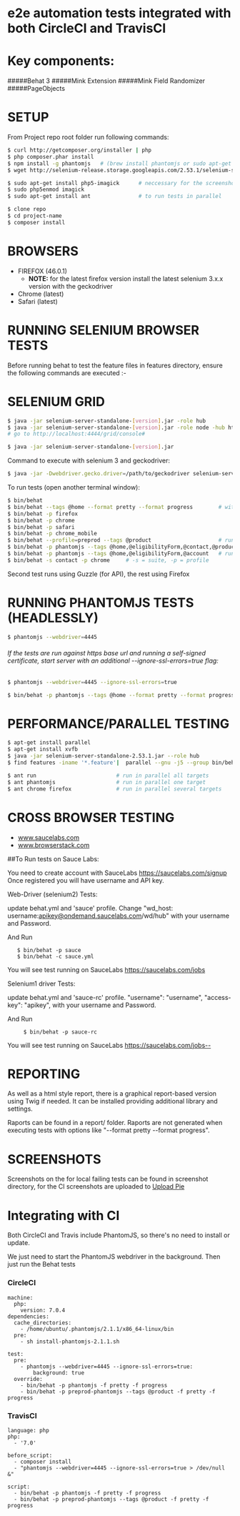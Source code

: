 # e2e automation tests integrated with both CircleCI and TravisCI

Key components:
===============
#####Behat 3
#####Mink Extension
#####Mink Field Randomizer
#####PageObjects

SETUP
==============

From Project repo root folder run following commands:

```bash
$ curl http://getcomposer.org/installer | php
$ php composer.phar install
$ npm install -g phantomjs   # (brew install phantomjs or sudo apt-get install phantomjs)
$ wget http://selenium-release.storage.googleapis.com/2.53.1/selenium-server-standalone-2.53.1.jar
```
```bash
$ sudo apt-get install php5-imagick      # neccessary for the screenshots
$ sudo php5enmod imagick
$ sudo apt-get install ant               # to run tests in parallel
```

```bash
$ clone repo
$ cd project-name
$ composer install
```

BROWSERS
==============
- FIREFOX (46.0.1)
  - __NOTE:__ for the latest firefox version install the latest selenium 3.x.x version with the geckodriver
- Chrome (latest)
- Safari (latest)


RUNNING SELENIUM BROWSER TESTS
==============================

Before running behat to test the feature files in features directory, ensure the following commands are executed :-

SELENIUM GRID
==============================

```bash
$ java -jar selenium-server-standalone-[version].jar -role hub
$ java -jar selenium-server-standalone-[version].jar -role node -hub http://localhost:4444/grid/register/     # new console tab
# go to http://localhost:4444/grid/console#
```

```bash
$ java -jar selenium-server-standalone-[version].jar
```

Command to execute with selenium 3 and geckodriver:

```bash
$ java -jar -Dwebdriver.gecko.driver=/path/to/geckodriver selenium-server-standalone-3.0.1.jar
```


To run tests (open another terminal window):

```bash
$ bin/behat 
$ bin/behat --tags @home --format pretty --format progress        # with the console logs output ###
$ bin/behat -p firefox
$ bin/behat -p chrome
$ bin/behat -p safari
$ bin/behat -p chrome_mobile
$ bin/behat --profile=preprod --tags @product                     # run with defenite profile configs ###
$ bin/behat -p phantomjs --tags @home,@eligibilityForm,@contact,@product -f junit -o report -f progress -o std -p phantomjs   # multiple tags + junit
$ bin/behat -p phantomjs --tags @home,@eligibilityForm,@account   # run with custom reports
$ bin/behat -s contact -p chrome     # -s = suite, -p = profile
```

Second test runs using Guzzle (for API), the rest using Firefox

RUNNING PHANTOMJS TESTS (HEADLESSLY)
====================================

```bash
$ phantomjs --webdriver=4445
```

###### If the tests are run against https base url and running a self-signed certificate, start server with an additional --ignore-ssl-errors=true flag:

```bash
$ phantomjs --webdriver=4445 --ignore-ssl-errors=true
```

```bash
$ bin/behat -p phantomjs --tags @home --format pretty --format progress
```

PERFORMANCE/PARALLEL TESTING
============================

```bash
$ apt-get install parallel
$ apt-get install xvfb
$ java -jar selenium-server-standalone-2.53.1.jar --role hub
$ find features -iname '*.feature'|  parallel --gnu -j5 --group bin/behat -p chrome --tags @home --colors
```

```bash
$ ant run                         # run in parallel all targets
$ ant phantomjs                   # run in parallel one target
$ ant chrome firefox              # run in parallel several targets
```

CROSS BROWSER TESTING
===========================
* www.saucelabs.com
* www.browserstack.com

##To Run tests on Sauce Labs:  

You need to create account with SauceLabs https://saucelabs.com/signup 
Once registered you will have username and API key. 

Web-Driver (selenium2) Tests: 

update behat.yml and 'sauce' profile. 
Change "wd_host: username:apikey@ondemand.saucelabs.com/wd/hub" with your username and Password. 


And Run 

       $ bin/behat -p sauce
       $ bin/behat -c sauce.yml

You will see test running on SauceLabs https://saucelabs.com/jobs  


Selenium1 driver Tests: 

update behat.yml and 'sauce-rc' profile. 
"username":         "username",
"access-key":       "apikey", with your username and Password. 


And Run 

         $ bin/behat -p sauce-rc

You will see test running on SauceLabs https://saucelabs.com/jobs--


REPORTING
============

As well as a html style report, there is a graphical report-based version using Twig if needed.
It can be installed providing additional library and settings.

Raports can be found in a report/ folder.
Raports are not generated when executing tests with options like "--format pretty --format progress".


SCREENSHOTS
============

Screenshots on the for local failing tests can be found in screenshot directory, for the CI screenshots are uploaded to [Upload Pie](http://uploadpie.com/)

Integrating with CI
=============

Both CircleCI and Travis include PhantomJS, so there's no need to install or update. 

We just need to start the PhantomJS webdriver in the background. Then just run the Behat tests

### CircleCI
```
machine:
  php:
    version: 7.0.4
dependencies:
  cache_directories:
    - /home/ubuntu/.phantomjs/2.1.1/x86_64-linux/bin
  pre:
    - sh install-phantomjs-2.1.1.sh

test:
  pre:
    - phantomjs --webdriver=4445 --ignore-ssl-errors=true:
        background: true
  override:
    - bin/behat -p phantomjs -f pretty -f progress
    - bin/behat -p preprod-phantomjs --tags @product -f pretty -f progress
```

### TravisCI
```
language: php
php:
  - '7.0'

before_script:
  - composer install
  - "phantomjs --webdriver=4445 --ignore-ssl-errors=true > /dev/null &"

script:
  - bin/behat -p phantomjs -f pretty -f progress
  - bin/behat -p preprod-phantomjs --tags @product -f pretty -f progress
```
